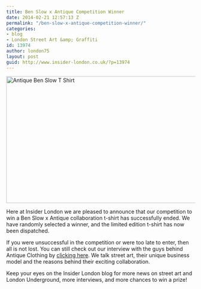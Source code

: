 ```yaml
---
title: Ben Slow x Antique Competition Winner
date: 2014-02-21 12:57:13 Z
permalink: "/ben-slow-x-antique-competition-winner/"
categories:
- blog
- London Street Art &amp; Graffiti
id: 13974
author: london75
layout: post
guid: http://www.insider-london.co.uk/?p=13974
---
```


<img class="alignnone size-full wp-image-13735" alt="Antique Ben Slow T Shirt" src="http://www.insider-london.co.uk/wp-content/uploads/2014/01/Antique-Ben-Slow-T-Shirt.jpg" width="566" height="337" />

Here at Insider London we are pleased to announce that our competition to win a Ben Slow x Antique collaboration t-shirt has successfully ended. We have randomly selected a winner, and the limited edition t-shirt has now been dispatched.

If you were unsuccessful in the competition or were too late to enter, then all is not lost. You can still check out our interview with the guys behind Antique Clothing by [clicking here](http://www.insider-london.co.uk/2014/01/17/antique-x-ben-slow-collaboration/). We talk street art, their unique business model and the reasons behind their exciting collaboration.

Keep your eyes on the Insider London blog for more news on street art and London Underground, more interviews, and more chances to win a prize!